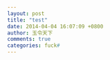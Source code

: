 ```yaml
---
layout: post
title: "test"
date: 2014-04-04 16:07:09 +0800
author: 玉令天下
comments: true
categories: fuck#
---
```


